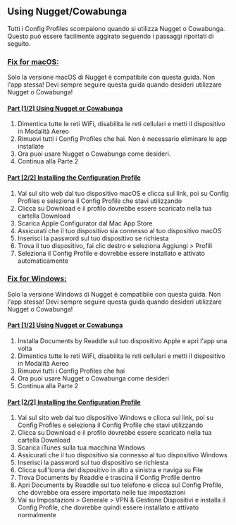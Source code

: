 ## Using Nugget/Cowabunga

Tutti i Config Profiles scompaiono quando si utilizza Nugget o Cowabunga. Questo può essere facilmente aggirato seguendo i passaggi riportati di seguito.  

### [Fix for macOS:](accent://)  

Solo la versione macOS di Nugget è compatibile con questa guida. Non l'app stessa! Devi sempre seguire questa guida quando desideri utilizzare Nugget o Cowabunga!  

#### [Part [1/2] Using Nugget or Cowabunga](accent://)  

1. Dimentica tutte le reti WiFi, disabilita le reti cellulari e metti il dispositivo in Modalità Aereo  
2. Rimuovi tutti i Config Profiles che hai. Non è necessario eliminare le app installate  
3. Ora puoi usare Nugget o Cowabunga come desideri.  
4. Continua alla Parte 2  


#### [Part [2/2] Installing the Configuration Profile](accent://)  

1. Vai sul sito web dal tuo dispositivo macOS e clicca sul link, poi su Config Profiles e seleziona il Config Profile che stavi utilizzando  
2. Clicca su Download e il profilo dovrebbe essere scaricato nella tua cartella Download  
3. Scarica Apple Configurator dal Mac App Store  
4. Assicurati che il tuo dispositivo sia connesso al tuo dispositivo macOS  
5. Inserisci la password sul tuo dispositivo se richiesta  
6. Trova il tuo dispositivo, fai clic destro e seleziona Aggiungi > Profili  
7. Seleziona il Config Profile e dovrebbe essere installato e attivato automaticamente  

### [Fix for Windows:](accent://)  

Solo la versione Windows di Nugget è compatibile con questa guida. Non l'app stessa! Devi sempre seguire questa guida quando desideri utilizzare Nugget o Cowabunga!  

#### [Part [1/2] Using Nugget or Cowabunga](accent://)  

1. Installa Documents by Readdle sul tuo dispositivo Apple e apri l'app una volta  
2. Dimentica tutte le reti WiFi, disabilita le reti cellulari e metti il dispositivo in Modalità Aereo  
3. Rimuovi tutti i Config Profiles che hai  
4. Ora puoi usare Nugget o Cowabunga come desideri  
5. Continua alla Parte 2  

#### [Part [2/2] Installing the Configuration Profile](accent://)  

1. Vai sul sito web dal tuo dispositivo Windows e clicca sul link, poi su Config Profiles e seleziona il Config Profile che stavi utilizzando  
2. Clicca su Download e il profilo dovrebbe essere scaricato nella tua cartella Download  
3. Scarica iTunes sulla tua macchina Windows  
4. Assicurati che il tuo dispositivo sia connesso al tuo dispositivo Windows  
5. Inserisci la password sul tuo dispositivo se richiesta  
6. Clicca sull'icona del dispositivo in alto a sinistra e naviga su File  
7. Trova Documents by Readdle e trascina il Config Profile dentro  
8. Apri Documents by Readdle sul tuo telefono e clicca sul Config Profile, che dovrebbe ora essere importato nelle tue impostazioni  
9. Vai su Impostazioni > Generale > VPN & Gestione Dispositivi e installa il Config Profile, che dovrebbe quindi essere installato e attivato normalmente  
